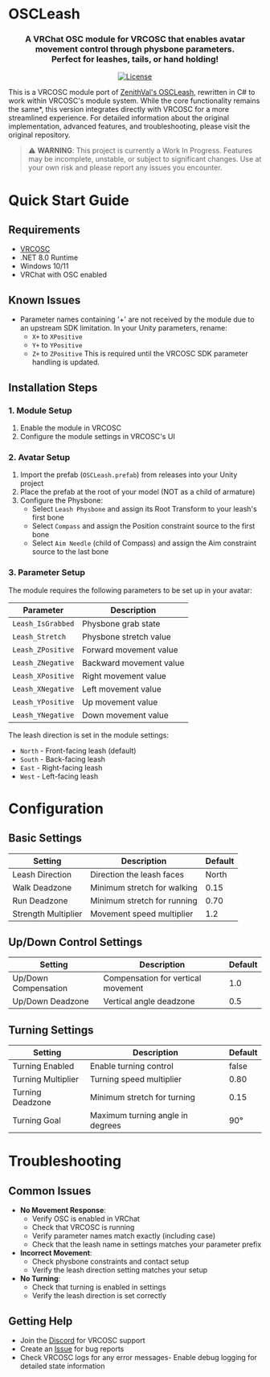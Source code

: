 # OSCLeash

<div align="center">
    <h3>
        A VRChat OSC module for VRCOSC that enables avatar movement control through physbone parameters.<br>
        Perfect for leashes, tails, or hand holding!
    </h3>
    <p>
        <a href="https://github.com/CrookedToe/OSCLeash/blob/main/LICENSE"><img alt="License" src="https://img.shields.io/github/license/ZenithVal/OSCLeash?label=License"></a>
    </p>
</div>

This is a VRCOSC module port of [ZenithVal's OSCLeash](https://github.com/ZenithVal/OSCLeash), rewritten in C# to work within VRCOSC's module system. While the core functionality remains the same*, this version integrates directly with VRCOSC for a more streamlined experience. For detailed information about the original implementation, advanced features, and troubleshooting, please visit the original repository.

> ⚠️ **WARNING**: This project is currently a Work In Progress. Features may be incomplete, unstable, or subject to significant changes. Use at your own risk and please report any issues you encounter.

# Quick Start Guide

## Requirements
- [VRCOSC](https://github.com/VolcanicArts/VRCOSC)
- .NET 8.0 Runtime
- Windows 10/11
- VRChat with OSC enabled

## Known Issues
- Parameter names containing '+' are not received by the module due to an upstream SDK limitation. In your Unity parameters, rename:
  - `X+` to `XPositive`
  - `Y+` to `YPositive`
  - `Z+` to `ZPositive`
  This is required until the VRCOSC SDK parameter handling is updated.

## Installation Steps

### 1. Module Setup
1. Enable the module in VRCOSC
2. Configure the module settings in VRCOSC's UI

### 2. Avatar Setup
1. Import the prefab (`OSCLeash.prefab`) from releases into your Unity project
2. Place the prefab at the root of your model (NOT as a child of armature)
3. Configure the Physbone:
   - Select `Leash Physbone` and assign its Root Transform to your leash's first bone
   - Select `Compass` and assign the Position constraint source to the first bone
   - Select `Aim Needle` (child of Compass) and assign the Aim constraint source to the last bone

### 3. Parameter Setup
The module requires the following parameters to be set up in your avatar:

| Parameter | Description |
|-----------|-------------|
| `Leash_IsGrabbed` | Physbone grab state |
| `Leash_Stretch` | Physbone stretch value |
| `Leash_ZPositive` | Forward movement value |
| `Leash_ZNegative` | Backward movement value |
| `Leash_XPositive` | Right movement value |
| `Leash_XNegative` | Left movement value |
| `Leash_YPositive` | Up movement value |
| `Leash_YNegative` | Down movement value |

The leash direction is set in the module settings:
- `North` - Front-facing leash (default)
- `South` - Back-facing leash
- `East` - Right-facing leash
- `West` - Left-facing leash

# Configuration

## Basic Settings
| Setting | Description | Default |
|---------|-------------|---------|
| Leash Direction | Direction the leash faces | North |
| Walk Deadzone | Minimum stretch for walking | 0.15 |
| Run Deadzone | Minimum stretch for running | 0.70 |
| Strength Multiplier | Movement speed multiplier | 1.2 |

## Up/Down Control Settings
| Setting | Description | Default |
|---------|-------------|---------|
| Up/Down Compensation | Compensation for vertical movement | 1.0 |
| Up/Down Deadzone | Vertical angle deadzone | 0.5 |

## Turning Settings
| Setting | Description | Default |
|---------|-------------|---------|
| Turning Enabled | Enable turning control | false |
| Turning Multiplier | Turning speed multiplier | 0.80 |
| Turning Deadzone | Minimum stretch for turning | 0.15 |
| Turning Goal | Maximum turning angle in degrees | 90° |

# Troubleshooting

## Common Issues
- **No Movement Response**: 
  - Verify OSC is enabled in VRChat
  - Check that VRCOSC is running
  - Verify parameter names match exactly (including case)
  - Check that the leash name in settings matches your parameter prefix
- **Incorrect Movement**: 
  - Check physbone constraints and contact setup
  - Verify the leash direction setting matches your setup
- **No Turning**: 
  - Check that turning is enabled in settings
  - Verify the leash direction is set correctly

## Getting Help
- Join the [Discord](https://discord.com/invite/vj4brHyvT5) for VRCOSC support
- Create an [Issue](https://github.com/CrookedToe/OSCLeash/issues) for bug reports
- Check VRCOSC logs for any error messages- Enable debug logging for detailed state information
